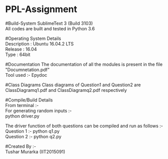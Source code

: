 # PPL-Assignment

#Build-System
SublimeText 3 (Build 3103)  
All codes are built and tested in Python 3.6

#Operating System Details  
Description : Ubuntu 16.04.2 LTS  
Release : 16.04  
Type : 64bit  

#Documentation
The documentation of all the modules is present in the file "Documnetation.pdf"  
Tool used :- Epydoc

#Class Diagrams
Class diagrams of Question1 and Question2 are ClassDiagramq1.pdf and ClassDiagramq2.pdf respectively

#Compile/Build Details   
From terminal :-    
For generating random inputs :-  
python driver.py  

The driver function of both questions can be compiled and run as follows :-   
Question 1 :- python q1.py  
Question 2 :- python q2.py  
  
#Created By :-  
Tushar Murarka (IIT2015091)  

